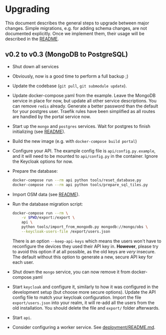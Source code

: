 # Upgrading

This document describes the general steps to upgrade between major changes.
Simple migrations, e.g. for adding schema changes, are not documented
explicitly. Once we implement them, their usage will be described in the
[README](./README.md).


## v0.2 to v0.3 (MongoDB to PostgreSQL)

* Shut down all services
* Obviously, now is a good time to perform a full backup ;)
* Update the codebase (`git pull`, `git submodule update`).
* Update docker-compose.yaml from the example. Leave the MongoDB service in
  place for now, but update all other service descriptions. You can remove
  `redis` already. Generate a better password than the default for your
  postgres user. Traefik rules have been simplified as all routes are handled
  by the portal service now.
* Start up the `mongo` and `postgres` services. Wait for postgres to finish
  initializing (see [README](README.md)).
* Build the new image (e.g. with `docker-compose build portal`)
* Configure your API. The example config file is `api/config.py.example`, and
  it will need to be mounted to `api/config.py` in the container. Ignore the
  Keycloak options for now.
* Prepare the database: 
  
    ```bash
    docker-compose run --rm api python tools/reset_database.py
    docker-compose run --rm api python tools/prepare_sql_tiles.py
    ```
* Import OSM data (see [README](README.md)).
* Run the database migration script: 
    
    ```bash
    docker-compose run --rm \
        -v $PWD/export:/export \
        api \
        python tools/import_from_mongodb.py mongodb://mongo/obs \
        --keycloak-users-file /export/users.json
    ```
  There is an option `--keep-api-keys` which means the users won't have to
  reconfigure the devices they used their API key in. **However**, please try
  to avoid this option if at all possible, as the old keys are *very* insecure.
  The default without this option to generate a new, secure API key for each
  user.
* Shut down the `mongo` service, you can now remove it from docker-compose.yaml
* Start `keycloak` and configure it, similarly to how it was configured in the
  development setup (but choose more secure options). Update the API config
  file to match your keycloak configuration. Import the file
  `export/users.json` into your realm, it will re-add all the users from the
  old installation. You should delete the file and `export/` folder afterwards.
* Start `api`.
* Consider configuring a worker service. See [deployment/README.md](deployment/README.md).

